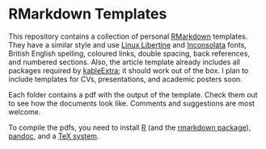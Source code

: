# RMarkdown Templates

This repository contains a collection of personal [RMarkdown](http://rmarkdown.rstudio.com/) templates. They have a similar style and use [Linux Libertine](http://www.linuxlibertine.org/) and [Inconsolata](https://fonts.google.com/specimen/Inconsolata) fonts, British English spelling, coloured links, double spacing, back references, and numbered sections. Also, the article template already includes all packages required by [kableExtra](https://github.com/haozhu233/kableExtra); it should work out of the box. I plan to include templates for CVs, presentations, and academic posters soon. 

Each folder contains a pdf with the output of the template. Check them out to see how the documents look like. Comments and suggestions are most welcome.

To compile the pdfs, you need to install [R](https://www.r-project.org/) (and the [rmarkdown package](https://cran.r-project.org/package=rmarkdown)), [pandoc](http://pandoc.org/), and a [TeX system](https://www.latex-project.org/get/).
